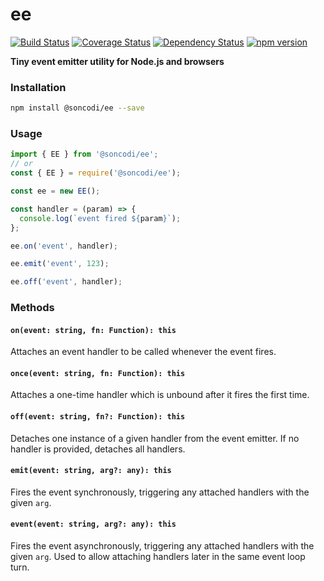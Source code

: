 # ee

[![Build Status](https://travis-ci.org/soncodi/ee.svg?branch=master)](https://travis-ci.org/soncodi/ee)
[![Coverage Status](https://coveralls.io/repos/github/soncodi/ee/badge.svg?branch=coverage)](https://coveralls.io/github/soncodi/ee?branch=coverage)
[![Dependency Status](https://david-dm.org/soncodi/ee/status.svg)](https://david-dm.org/soncodi/ee)
[![npm version](https://badge.fury.io/js/%40soncodi%2Fee.svg)](https://badge.fury.io/js/%40soncodi%2Fee)

**Tiny event emitter utility for Node.js and browsers**

### Installation

```sh
npm install @soncodi/ee --save
```

### Usage

```js
import { EE } from '@soncodi/ee';
// or
const { EE } = require('@soncodi/ee');

const ee = new EE();

const handler = (param) => {
  console.log(`event fired ${param}`);
};

ee.on('event', handler);

ee.emit('event', 123);

ee.off('event', handler);
```

### Methods

#### `on(event: string, fn: Function): this`
Attaches an event handler to be called whenever the event fires.

#### `once(event: string, fn: Function): this`
Attaches a one-time handler which is unbound after it fires the first time.

#### `off(event: string, fn?: Function): this`
Detaches one instance of a given handler from the event emitter. If no handler is provided, detaches all handlers.

#### `emit(event: string, arg?: any): this`
Fires the event synchronously, triggering any attached handlers with the given `arg`.

#### `event(event: string, arg?: any): this`
Fires the event asynchronously, triggering any attached handlers with the given `arg`. Used to allow attaching handlers later in the same event loop turn.

